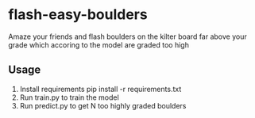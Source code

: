 # flash-easy-boulders

Amaze your friends and flash boulders on the kilter board far above your grade which accoring to the model are graded too high

## Usage

1. Install requirements pip install -r requirements.txt 
2. Run train.py to train the model
3. Run predict.py to get N too highly graded boulders 
